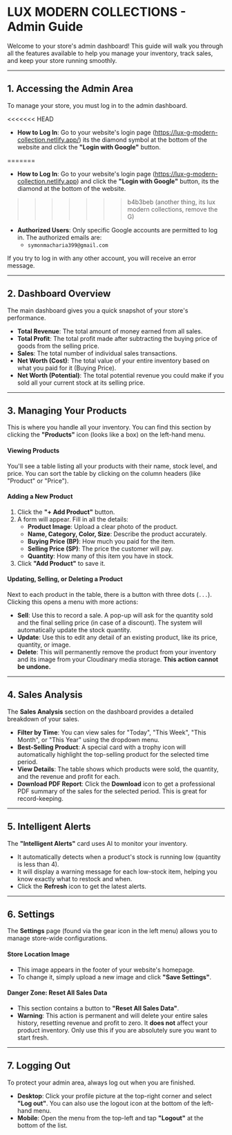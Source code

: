 # LUX MODERN COLLECTIONS - Admin Guide

Welcome to your store's admin dashboard! This guide will walk you through all the features available to help you manage your inventory, track sales, and keep your store running smoothly.

---

## 1. Accessing the Admin Area

To manage your store, you must log in to the admin dashboard.

<<<<<<< HEAD
-   **How to Log In**: Go to your website's login page (https://lux-g-modern-collection.netlify.app/) its the diamond symbol at the bottom of the website and click the **"Login with Google"** button.

=======
-   **How to Log In**: Go to your website's login page (https://lux-g-modern-collection.netlify.app) and click the **"Login with Google"** button, its the diamond at the bottom of the website.
>>>>>>> b4b3beb (another thing, its lux modern collections, remove the G)
-   **Authorized Users**: Only specific Google accounts are permitted to log in. The authorized emails are:
    -   `symonmacharia399@gmail.com`

If you try to log in with any other account, you will receive an error message.

---

## 2. Dashboard Overview

The main dashboard gives you a quick snapshot of your store's performance.

-   **Total Revenue**: The total amount of money earned from all sales.
-   **Total Profit**: The total profit made after subtracting the buying price of goods from the selling price.
-   **Sales**: The total number of individual sales transactions.
-   **Net Worth (Cost)**: The total value of your entire inventory based on what you paid for it (Buying Price).
-   **Net Worth (Potential)**: The total potential revenue you could make if you sold all your current stock at its selling price.

---

## 3. Managing Your Products

This is where you handle all your inventory. You can find this section by clicking the **"Products"** icon (looks like a box) on the left-hand menu.

#### Viewing Products
You'll see a table listing all your products with their name, stock level, and price. You can sort the table by clicking on the column headers (like "Product" or "Price").

#### Adding a New Product
1.  Click the **"+ Add Product"** button.
2.  A form will appear. Fill in all the details:
    -   **Product Image**: Upload a clear photo of the product.
    -   **Name, Category, Color, Size**: Describe the product accurately.
    -   **Buying Price (BP)**: How much you paid for the item.
    -   **Selling Price (SP)**: The price the customer will pay.
    -   **Quantity**: How many of this item you have in stock.
3.  Click **"Add Product"** to save it.

#### Updating, Selling, or Deleting a Product
Next to each product in the table, there is a button with three dots (`...`). Clicking this opens a menu with more actions:

-   **Sell**: Use this to record a sale. A pop-up will ask for the quantity sold and the final selling price (in case of a discount). The system will automatically update the stock quantity.
-   **Update**: Use this to edit any detail of an existing product, like its price, quantity, or image.
-   **Delete**: This will permanently remove the product from your inventory and its image from your Cloudinary media storage. **This action cannot be undone.**

---

## 4. Sales Analysis

The **Sales Analysis** section on the dashboard provides a detailed breakdown of your sales.

-   **Filter by Time**: You can view sales for "Today", "This Week", "This Month", or "This Year" using the dropdown menu.
-   **Best-Selling Product**: A special card with a trophy icon will automatically highlight the top-selling product for the selected time period.
-   **View Details**: The table shows which products were sold, the quantity, and the revenue and profit for each.
-   **Download PDF Report**: Click the **Download** icon to get a professional PDF summary of the sales for the selected period. This is great for record-keeping.

---

## 5. Intelligent Alerts

The **"Intelligent Alerts"** card uses AI to monitor your inventory.

-   It automatically detects when a product's stock is running low (quantity is less than 4).
-   It will display a warning message for each low-stock item, helping you know exactly what to restock and when.
-   Click the **Refresh** icon to get the latest alerts.

---

## 6. Settings

The **Settings** page (found via the gear icon in the left menu) allows you to manage store-wide configurations.

#### Store Location Image
-   This image appears in the footer of your website's homepage.
-   To change it, simply upload a new image and click **"Save Settings"**.

#### Danger Zone: Reset All Sales Data
-   This section contains a button to **"Reset All Sales Data"**.
-   **Warning**: This action is permanent and will delete your entire sales history, resetting revenue and profit to zero. It **does not** affect your product inventory. Only use this if you are absolutely sure you want to start fresh.

---

## 7. Logging Out

To protect your admin area, always log out when you are finished.

-   **Desktop**: Click your profile picture at the top-right corner and select **"Log out"**. You can also use the logout icon at the bottom of the left-hand menu.
-   **Mobile**: Open the menu from the top-left and tap **"Logout"** at the bottom of the list.

